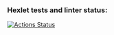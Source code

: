 ### Hexlet tests and linter status:
[![Actions Status](https://github.com/IAmBruhmann/frontend-project-44/actions/workflows/hexlet-check.yml/badge.svg)](https://github.com/IAmBruhmann/frontend-project-44/actions)